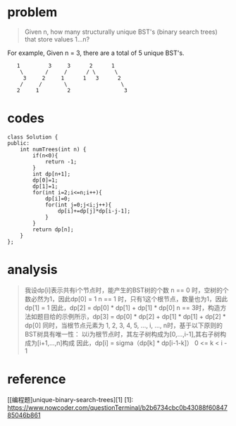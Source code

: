 # problem
>Given n, how many structurally unique BST's (binary search trees) that store values 1...n?

For example,
Given n = 3, there are a total of 5 unique BST's.
```
   1         3     3      2      1
    \       /     /      / \      \
     3     2     1      1   3      2
    /     /       \                 \
   2     1         2                 3
```
# codes
```
class Solution {
public:
    int numTrees(int n) {
        if(n<0){
            return -1;
        }
        int dp[n+1];
        dp[0]=1;
        dp[1]=1;
        for(int i=2;i<=n;i++){
            dp[i]=0;
            for(int j=0;j<i;j++){
                dp[i]+=dp[j]*dp[i-j-1];
            }
        }
        return dp[n];
    }
};

```

# analysis
>我设dp[i]表示共有i个节点时，能产生的BST树的个数
n == 0 时，空树的个数必然为1，因此dp[0] = 1
n == 1 时，只有1这个根节点，数量也为1，因此dp[1] = 1
因此，dp[2] = dp[0] * dp[1] + dp[1] * dp[0]
n == 3时，构造方法如题目给的示例所示，dp[3] = dp[0] * dp[2] + dp[1] * dp[1] + dp[2] * dp[0]
同时，当根节点元素为 1, 2, 3, 4, 5, ..., i, ..., n时，基于以下原则的BST树具有唯一性：
以i为根节点时，其左子树构成为[0,...,i-1],其右子树构成为[i+1,...,n]构成
因此，dp[i] = sigma（dp[k] * dp[i-1-k]） 0 <= k < i - 1

# reference
[[编程题]unique-binary-search-trees][1]
[1]: https://www.nowcoder.com/questionTerminal/b2b6734cbc0b43088f6084785046b861